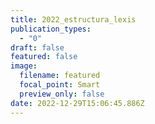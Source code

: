 ```yaml
---
title: 2022_estructura_lexis
publication_types:
  - "0"
draft: false
featured: false
image:
  filename: featured
  focal_point: Smart
  preview_only: false
date: 2022-12-29T15:06:45.886Z
---
```

